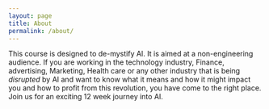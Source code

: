 ```yaml
---
layout: page
title: About
permalink: /about/
---
```


This course is designed to de-mystify AI. It is aimed at a non-engineering audience. If you are working in the technology industry, Finance, advertising, 
Marketing, Health care or any other industry that is being *disrupted* by AI and want to know what it means and how it might impact you and how to profit
from this revolution, you have come to the right place. Join us for an exciting 12 week journey into AI. 

